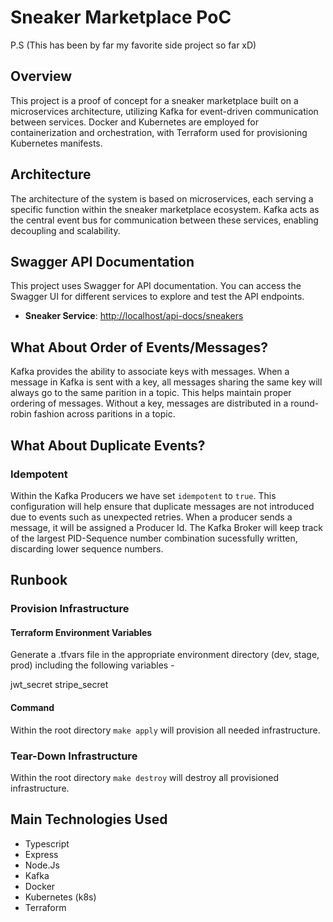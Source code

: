 # Sneaker Marketplace PoC

P.S (This has been by far my favorite side project so far xD)

## Overview

This project is a proof of concept for a sneaker marketplace built on a microservices architecture, utilizing Kafka for event-driven communication between services. Docker and Kubernetes are employed for containerization and orchestration, with Terraform used for provisioning Kubernetes manifests.


## Architecture

The architecture of the system is based on microservices, each serving a specific function within the sneaker marketplace ecosystem. Kafka acts as the central event bus for communication between these services, enabling decoupling and scalability.

## Swagger API Documentation

This project uses Swagger for API documentation. You can access the Swagger UI for different services to explore and test the API endpoints.

- **Sneaker Service**: [http://localhost/api-docs/sneakers](http://localhost/api-docs/sneakers)


## What About Order of Events/Messages?
Kafka provides the ability to associate keys with messages. When a message in Kafka is sent with a key, all messages sharing the same key will always go to the same parition in a topic. This helps maintain proper ordering of messages. Without a key, messages are distributed in a round-robin fashion across paritions in a topic.

## What About Duplicate Events?
### Idempotent
Within the Kafka Producers we have set `idempotent` to `true`. This configuration will help ensure that duplicate messages are not introduced due to events such as unexpected retries. When a producer sends a message, it will be assigned a Producer Id. The Kafka Broker will keep track of the largest PID-Sequence number combination sucessfully written, discarding lower sequence numbers.


## Runbook

### Provision Infrastructure

#### Terraform Environment Variables
Generate a .tfvars file in the appropriate environment directory (dev, stage, prod) including the following variables - 

jwt_secret
stripe_secret

#### Command
Within the root directory `make apply` will provision all needed infrastructure.

### Tear-Down Infrastructure
Within the root directory `make destroy` will destroy all provisioned infrastructure.

## Main Technologies Used
- Typescript
- Express
- Node.Js
- Kafka
- Docker
- Kubernetes (k8s)
- Terraform
